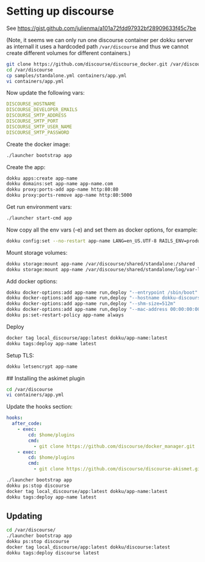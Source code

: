 # Setting up discourse

See https://gist.github.com/julienma/a101a72fdd97932bf28909633f45c7be

(Note, it seems we can only run one discourse container per dokku server as internall it uses a hardcoded path `/var/discourse` and thus we cannot create different volumes for different containers.)

```bash
git clone https://github.com/discourse/discourse_docker.git /var/discourse
cd /var/discourse
cp samples/standalone.yml containers/app.yml
vi containers/app.yml
```

Now update the following vars:

```yml
DISCOURSE_HOSTNAME
DISCOURSE_DEVELOPER_EMAILS
DISCOURSE_SMTP_ADDRESS
DISCOURSE_SMTP_PORT
DISCOURSE_SMTP_USER_NAME
DISCOURSE_SMTP_PASSWORD
```

Create the docker image:

```bash
./launcher bootstrap app
```

Create the app:

```bash
dokku apps:create app-name
dokku domains:set app-name app-name.com
dokku proxy:ports-add app-name http:80:80
dokku proxy:ports-remove app-name http:80:5000
```

Get run environment vars:

```bash
./launcher start-cmd app
```

Now copy all the env vars (-e) and set them as docker options, for example:

```bash
dokku config:set --no-restart app-name LANG=en_US.UTF-8 RAILS_ENV=production UNICORN_WORKERS=3 UNICORN_SIDEKIQS=1 etc....
```

Mount storage volumes:

```bash
dokku storage:mount app-name /var/discourse/shared/standalone:/shared
dokku storage:mount app-name /var/discourse/shared/standalone/log/var-log:/var/log
```

Add docker options:

```bash
dokku docker-options:add app-name run,deploy "--entrypoint /sbin/boot"
dokku docker-options:add app-name run,deploy "--hostname dokku-discourse"
dokku docker-options:add app-name run,deploy "--shm-size=512m"
dokku docker-options:add app-name run,deploy "--mac-address 00:00:00:00:00:00"
dokku ps:set-restart-policy app-name always
```

Deploy

```bash
docker tag local_discourse/app:latest dokku/app-name:latest
dokku tags:deploy app-name latest
```

Setup TLS:

```bash
dokku letsencrypt app-name
```

## Installing the askimet plugin

```bash
cd /var/discourse
vi containers/app.yml
```

Update the hooks section:

```yml
hooks:
  after_code:
    - exec:
        cd: $home/plugins
        cmd:
          - git clone https://github.com/discourse/docker_manager.git
    - exec:
        cd: $home/plugins
        cmd:
          - git clone https://github.com/discourse/discourse-akismet.git
```

```bash
./launcher bootstrap app
dokku ps:stop discourse
docker tag local_discourse/app:latest dokku/app-name:latest
dokku tags:deploy app-name latest
```

## Updating

```bash
cd /var/discourse/
./launcher bootstrap app
dokku ps:stop discourse
docker tag local_discourse/app:latest dokku/discourse:latest
dokku tags:deploy discourse latest
```
